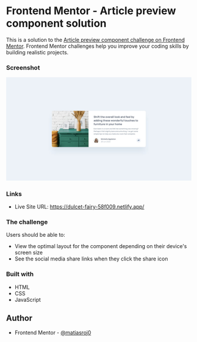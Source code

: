 # Frontend Mentor - Article preview component solution

This is a solution to the [Article preview component challenge on Frontend Mentor](https://www.frontendmentor.io/challenges/article-preview-component-dYBN_pYFT). Frontend Mentor challenges help you improve your coding skills by building realistic projects. 

### Screenshot

![](./design/desktop-design.jpg)

### Links

- Live Site URL: https://dulcet-fairy-58f009.netlify.app/

### The challenge

Users should be able to:

- View the optimal layout for the component depending on their device's screen size
- See the social media share links when they click the share icon

### Built with

- HTML
- CSS
- JavaScript

## Author

- Frontend Mentor - [@matiasroj0](https://www.frontendmentor.io/profile/matiasroj0)
